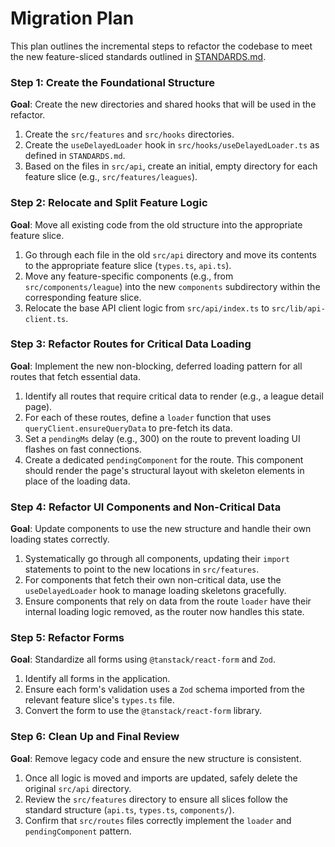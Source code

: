# Migration Plan

This plan outlines the incremental steps to refactor the codebase to meet the new feature-sliced standards outlined in [STANDARDS.md](./STANDARDS.md).

### Step 1: Create the Foundational Structure

**Goal**: Create the new directories and shared hooks that will be used in the refactor.

1.  Create the `src/features` and `src/hooks` directories.
2.  Create the `useDelayedLoader` hook in `src/hooks/useDelayedLoader.ts` as defined in `STANDARDS.md`.
3.  Based on the files in `src/api`, create an initial, empty directory for each feature slice (e.g., `src/features/leagues`).

### Step 2: Relocate and Split Feature Logic

**Goal**: Move all existing code from the old structure into the appropriate feature slice.

1.  Go through each file in the old `src/api` directory and move its contents to the appropriate feature slice (`types.ts`, `api.ts`).
2.  Move any feature-specific components (e.g., from `src/components/league`) into the new `components` subdirectory within the corresponding feature slice.
3.  Relocate the base API client logic from `src/api/index.ts` to `src/lib/api-client.ts`.

### Step 3: Refactor Routes for Critical Data Loading

**Goal**: Implement the new non-blocking, deferred loading pattern for all routes that fetch essential data.

1.  Identify all routes that require critical data to render (e.g., a league detail page).
2.  For each of these routes, define a `loader` function that uses `queryClient.ensureQueryData` to pre-fetch its data.
3.  Set a `pendingMs` delay (e.g., 300) on the route to prevent loading UI flashes on fast connections.
4.  Create a dedicated `pendingComponent` for the route. This component should render the page's structural layout with skeleton elements in place of the loading data.

### Step 4: Refactor UI Components and Non-Critical Data

**Goal**: Update components to use the new structure and handle their own loading states correctly.

1.  Systematically go through all components, updating their `import` statements to point to the new locations in `src/features`.
2.  For components that fetch their own non-critical data, use the `useDelayedLoader` hook to manage loading skeletons gracefully.
3.  Ensure components that rely on data from the route `loader` have their internal loading logic removed, as the router now handles this state.

### Step 5: Refactor Forms

**Goal**: Standardize all forms using `@tanstack/react-form` and `Zod`.

1.  Identify all forms in the application.
2.  Ensure each form's validation uses a `Zod` schema imported from the relevant feature slice's `types.ts` file.
3.  Convert the form to use the `@tanstack/react-form` library.

### Step 6: Clean Up and Final Review

**Goal**: Remove legacy code and ensure the new structure is consistent.

1.  Once all logic is moved and imports are updated, safely delete the original `src/api` directory.
2.  Review the `src/features` directory to ensure all slices follow the standard structure (`api.ts`, `types.ts`, `components/`).
3.  Confirm that `src/routes` files correctly implement the `loader` and `pendingComponent` pattern.
